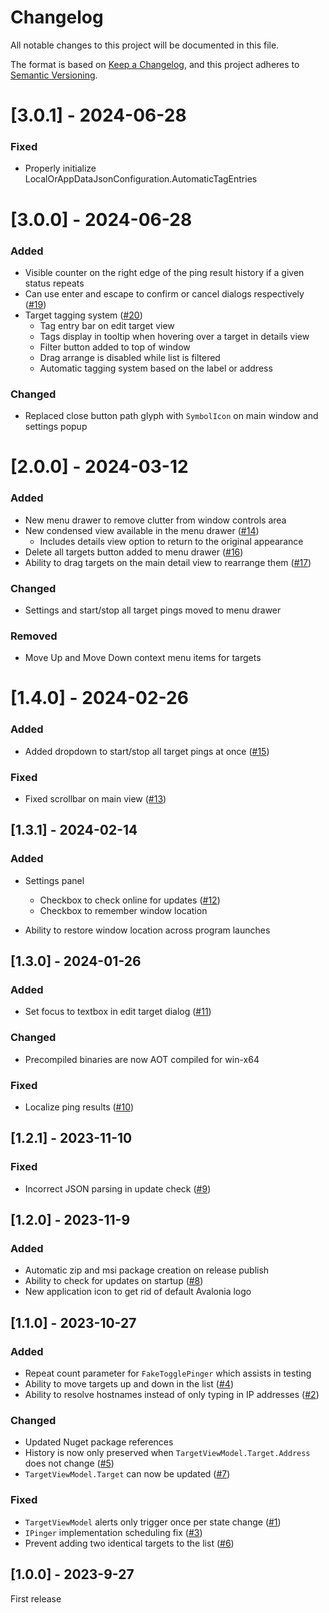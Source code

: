 # Changelog

All notable changes to this project will be documented in this file.

The format is based on [Keep a Changelog](https://keepachangelog.com/en/1.0.0/),
and this project adheres to [Semantic Versioning](https://semver.org/spec/v2.0.0.html).

# [3.0.1] - 2024-06-28

### Fixed

- Properly initialize LocalOrAppDataJsonConfiguration.AutomaticTagEntries

# [3.0.0] - 2024-06-28

### Added

- Visible counter on the right edge of the ping result history if a given status repeats
- Can use enter and escape to confirm or cancel dialogs respectively ([#19](https://github.com/RichardRobertson/PingUI/issues/19))
- Target tagging system ([#20](https://github.com/RichardRobertson/PingUI/issues/20))
	- Tag entry bar on edit target view
	- Tags display in tooltip when hovering over a target in details view
	- Filter button added to top of window
	- Drag arrange is disabled while list is filtered
	- Automatic tagging system based on the label or address

### Changed

- Replaced close button path glyph with `SymbolIcon` on main window and settings popup

# [2.0.0] - 2024-03-12

### Added

- New menu drawer to remove clutter from window controls area
- New condensed view available in the menu drawer ([#14](https://github.com/RichardRobertson/PingUI/issues/14))
	- Includes details view option to return to the original appearance
- Delete all targets button added to menu drawer ([#16](https://github.com/RichardRobertson/PingUI/issues/16))
- Ability to drag targets on the main detail view to rearrange them ([#17](https://github.com/RichardRobertson/PingUI/issues/17))

### Changed

- Settings and start/stop all target pings moved to menu drawer

### Removed

- Move Up and Move Down context menu items for targets

# [1.4.0] - 2024-02-26

### Added

- Added dropdown to start/stop all target pings at once ([#15](https://github.com/RichardRobertson/PingUI/issues/15))

### Fixed

- Fixed scrollbar on main view ([#13](https://github.com/RichardRobertson/PingUI/issues/13))

## [1.3.1] - 2024-02-14

### Added

- Settings panel
	- Checkbox to check online for updates ([#12](https://github.com/RichardRobertson/PingUI/Issues/12))
	- Checkbox to remember window location

- Ability to restore window location across program launches

## [1.3.0] - 2024-01-26

### Added

- Set focus to textbox in edit target dialog ([#11](https://github.com/RichardRobertson/PingUI/Issues/11))

### Changed

- Precompiled binaries are now AOT compiled for win-x64

### Fixed

- Localize ping results ([#10](https://github.com/RichardRobertson/PingUI/issues/10))

## [1.2.1] - 2023-11-10

### Fixed

- Incorrect JSON parsing in update check ([#9](https://github.com/RichardRobertson/PingUI/issues/9))

## [1.2.0] - 2023-11-9

### Added

- Automatic zip and msi package creation on release publish
- Ability to check for updates on startup ([#8](https://github.com/RichardRobertson/PingUI/issues/8))
- New application icon to get rid of default Avalonia logo

## [1.1.0] - 2023-10-27

### Added

- Repeat count parameter for `FakeTogglePinger` which assists in testing
- Ability to move targets up and down in the list ([#4](https://github.com/RichardRobertson/PingUI/issues/4))
- Ability to resolve hostnames instead of only typing in IP addresses ([#2](https://github.com/RichardRobertson/PingUI/issues/2))

### Changed

- Updated Nuget package references
- History is now only preserved when `TargetViewModel.Target.Address` does not change ([#5](https://github.com/RichardRobertson/PingUI/issues/5))
- `TargetViewModel.Target` can now be updated ([#7](https://github.com/RichardRobertson/PingUI/issues/7))

### Fixed

- `TargetViewModel` alerts only trigger once per state change ([#1](https://github.com/RichardRobertson/PingUI/issues/1))
- `IPinger` implementation scheduling fix ([#3](https://github.com/RichardRobertson/PingUI/issues/3))
- Prevent adding two identical targets to the list ([#6](https://github.com/RichardRobertson/PingUI/issues/6))

## [1.0.0] - 2023-9-27

First release
